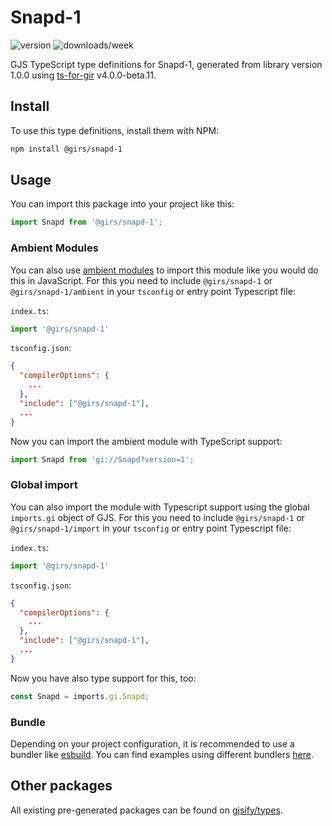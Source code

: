 
# Snapd-1

![version](https://img.shields.io/npm/v/@girs/snapd-1)
![downloads/week](https://img.shields.io/npm/dw/@girs/snapd-1)


GJS TypeScript type definitions for Snapd-1, generated from library version 1.0.0 using [ts-for-gir](https://github.com/gjsify/ts-for-gir) v4.0.0-beta.11.


## Install

To use this type definitions, install them with NPM:
```bash
npm install @girs/snapd-1
```

## Usage

You can import this package into your project like this:
```ts
import Snapd from '@girs/snapd-1';
```

### Ambient Modules

You can also use [ambient modules](https://github.com/gjsify/ts-for-gir/tree/main/packages/cli#ambient-modules) to import this module like you would do this in JavaScript.
For this you need to include `@girs/snapd-1` or `@girs/snapd-1/ambient` in your `tsconfig` or entry point Typescript file:

`index.ts`:
```ts
import '@girs/snapd-1'
```

`tsconfig.json`:
```json
{
  "compilerOptions": {
    ...
  },
  "include": ["@girs/snapd-1"],
  ...
}
```

Now you can import the ambient module with TypeScript support: 

```ts
import Snapd from 'gi://Snapd?version=1';
```

### Global import

You can also import the module with Typescript support using the global `imports.gi` object of GJS.
For this you need to include `@girs/snapd-1` or `@girs/snapd-1/import` in your `tsconfig` or entry point Typescript file:

`index.ts`:
```ts
import '@girs/snapd-1'
```

`tsconfig.json`:
```json
{
  "compilerOptions": {
    ...
  },
  "include": ["@girs/snapd-1"],
  ...
}
```

Now you have also type support for this, too:

```ts
const Snapd = imports.gi.Snapd;
```

### Bundle

Depending on your project configuration, it is recommended to use a bundler like [esbuild](https://esbuild.github.io/). You can find examples using different bundlers [here](https://github.com/gjsify/ts-for-gir/tree/main/examples).

## Other packages

All existing pre-generated packages can be found on [gjsify/types](https://github.com/gjsify/types).

